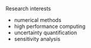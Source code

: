 Research interests
* numerical methods
* high performance computing
* uncertainty quantification
* sensitivity analysis

